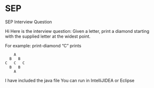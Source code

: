 # SEP
SEP Interview Question

Hi Here is the interview question:
Given a letter, print a diamond starting with the supplied letter at the widest point.

For example: print-diamond “C” prints

        A   
      B   B   
    C   C   C   
      B   B   
        A   

I have included the java file
You can run in IntelliJIDEA or Eclipse
